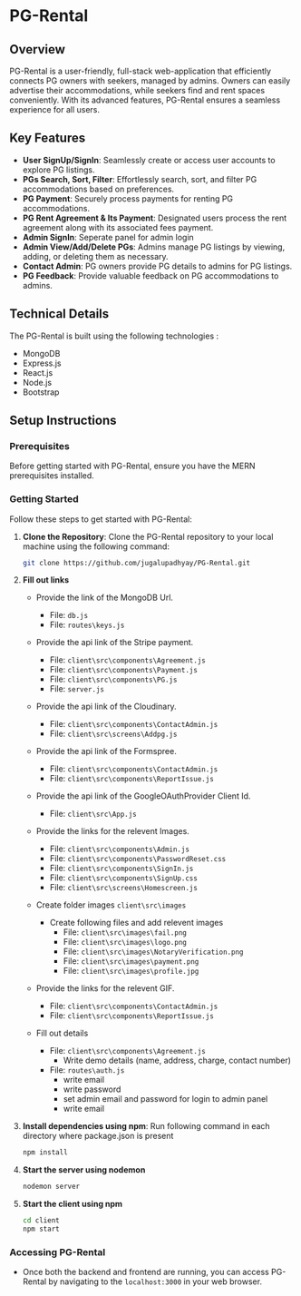 # PG-Rental

## Overview
PG-Rental is a user-friendly, full-stack web-application that efficiently connects PG owners with seekers, managed by admins. Owners can easily advertise their accommodations, while seekers find and rent spaces conveniently. With its advanced features, PG-Rental ensures a seamless experience for all users.

## Key Features
- **User SignUp/SignIn**: Seamlessly create or access user accounts to explore PG listings.
- **PGs Search, Sort, Filter**: Effortlessly search, sort, and filter PG accommodations based on preferences.
- **PG Payment**: Securely process payments for renting PG accommodations.
- **PG Rent Agreement & Its Payment**: Designated users process the rent agreement along with its associated fees payment.
- **Admin SignIn**: Seperate panel for admin login
- **Admin View/Add/Delete PGs**: Admins manage PG listings by viewing, adding, or deleting them as necessary.
- **Contact Admin**: PG owners provide PG details to admins for PG listings.
- **PG Feedback**: Provide valuable feedback on PG accommodations to admins.

## Technical Details
The PG-Rental is built using the following technologies :

- MongoDB
- Express.js
- React.js
- Node.js
- Bootstrap

## Setup Instructions

### Prerequisites

Before getting started with PG-Rental, ensure you have the MERN prerequisites installed.

### Getting Started

Follow these steps to get started with PG-Rental:

1. **Clone the Repository**: Clone the PG-Rental repository to your local machine using the following command:

   ```bash
   git clone https://github.com/jugalupadhyay/PG-Rental.git

2. **Fill out links**
   - Provide the link of the MongoDB Url.
     - File: `db.js`
     - File: `routes\keys.js`

   - Provide the api link of the Stripe payment.
     - File: `client\src\components\Agreement.js`
     - File: `client\src\components\Payment.js`
     - File: `client\src\components\PG.js`
     - File: `server.js`

   - Provide the api link of the Cloudinary.
     - File: `client\src\components\ContactAdmin.js`
     - File: `client\src\screens\Addpg.js`
      
   - Provide the api link of the Formspree.
     - File: `client\src\components\ContactAdmin.js`
     - File: `client\src\components\ReportIssue.js`
    
   - Provide the api link of the GoogleOAuthProvider Client Id.
     - File: `client\src\App.js`
    
   - Provide the links for the relevent Images.
     - File: `client\src\components\Admin.js`
     - File: `client\src\components\PasswordReset.css`
     - File: `client\src\components\SignIn.js`
     - File: `client\src\components\SignUp.css`
     - File: `client\src\screens\Homescreen.js`
    
    - Create folder images `client\src\images`
      - Create following files and add relevent images
        - File: `client\src\images\fail.png`
        - File: `client\src\images\logo.png`
        - File: `client\src\images\NotaryVerification.png`
        - File: `client\src\images\payment.png`
        - File: `client\src\images\profile.jpg`

   - Provide the links for the relevent GIF.
     - File: `client\src\components\ContactAdmin.js`
     - File: `client\src\components\ReportIssue.js`
    
   - Fill out details
     - File: `client\src\components\Agreement.js`
       - Write demo details (name, address, charge, contact number)
     - File: `routes\auth.js`
       - write email
       - write password
       - set admin email and password for login to admin panel
       - write email

3. **Install dependencies using npm**: Run following command in each directory where package.json is present

   ```bash
   npm install

4. **Start the server using nodemon**

   ```bash
   nodemon server

5. **Start the client using npm**

   ```bash
   cd client
   npm start   

### Accessing PG-Rental
- Once both the backend and frontend are running, you can access PG-Rental by navigating to the `localhost:3000` in your web browser.

       
 
